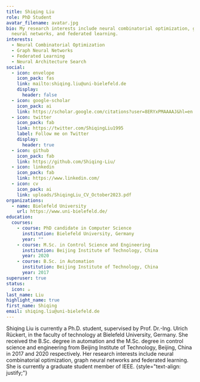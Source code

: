 ```yaml
---
title: Shiqing Liu
role: PhD Student
avatar_filename: avatar.jpg
bio: My research interests include neural combinatorial optimization, graph
  neural networks, and federated learning.
interests:
  - Neural Combinatorial Optimization
  - Graph Neural Networks
  - Federated Learning
  - Neural Architecture Search
social:
  - icon: envelope
    icon_pack: fas
    link: mailto:shiqing.liu@uni-bielefeld.de
    display:
      header: false
  - icon: google-scholar
    icon_pack: ai
    link: https://scholar.google.com/citations?user=8ERYxPMAAAAJ&hl=en
  - icon: twitter
    icon_pack: fab
    link: https://twitter.com/ShiqingLiu1995
    label: Follow me on Twitter
    display:
      header: true
  - icon: github
    icon_pack: fab
    link: https://github.com/Shiqing-Liu/
  - icon: linkedin
    icon_pack: fab
    link: https://www.linkedin.com/
  - icon: cv
    icon_pack: ai
    link: uploads/ShiqingLiu_CV_October2023.pdf
organizations:
  - name: Bielefeld University
    url: https://www.uni-bielefeld.de/
education:
  courses:
    - course: PhD candidate in Computer Science
      institution: Bielefeld University, Germany
      year: ""
    - course: M.Sc. in Control Science and Engineering
      institution: Beijing Institute of Technology, China
      year: 2020
    - course: B.Sc. in Automation
      institution: Beijing Institute of Technology, China
      year: 2017
superuser: true
status:
  icon: ☕️
last_name: Liu
highlight_name: true
first_name: Shiqing
email: shiqing.liu@uni-bielefeld.de
---
```

Shiqing Liu is currently a Ph.D. student, supervised by Prof. Dr.-Ing. Ulrich Rückert, in the faculty of technology at Bielefeld University, Germany. She received the B.Sc. degree in automation and the M.Sc. degree in control science and engineering from Beijing Institute of Technology, Beijing, China in 2017 and 2020 respectively. Her research interests include neural combinatorial optimization, graph neural networks and federated learning. She is currently a graduate student member of IEEE.
{style="text-align: justify;"}
